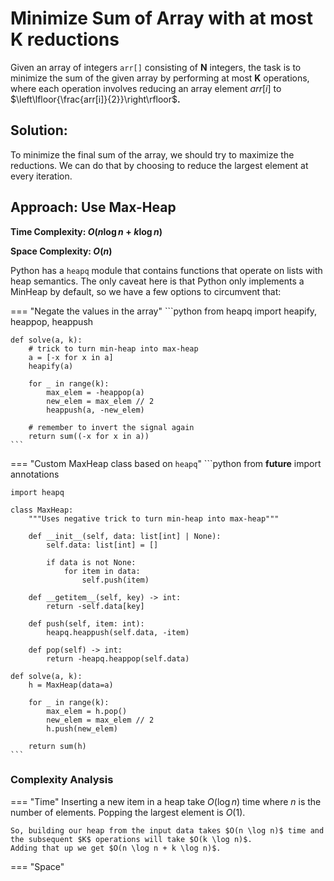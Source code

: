 # Minimize Sum of Array with at most K reductions

Given an array of integers `arr[]` consisting of **N** integers, the task is to minimize the sum of the given array by performing at most **K** operations, where each operation involves reducing an array element $arr[i]$ to $\left\lfloor{\frac{arr[i]}{2}}\right\rfloor$**.**

## Solution:

To minimize the final sum of the array, we should try to maximize the reductions. We can do that by choosing to reduce the largest element at every iteration.

## Approach: Use Max-Heap

**Time Complexity: $O(n \log n + k \log n)$**

**Space Complexity: $O(n)$**

Python has a `heapq` module that contains functions that operate on lists with heap semantics. The only caveat here is that Python only implements a MinHeap by default, so we have a few options to circumvent that:

=== "Negate the values in the array"
    ```python
    from heapq import heapify, heappop, heappush

    def solve(a, k):
        # trick to turn min-heap into max-heap
        a = [-x for x in a]
        heapify(a)
        
        for _ in range(k):
            max_elem = -heappop(a)
            new_elem = max_elem // 2
            heappush(a, -new_elem)

        # remember to invert the signal again
        return sum((-x for x in a))
    ```
=== "Custom MaxHeap class based on `heapq`"
    ```python
    from __future__ import annotations

    import heapq

    class MaxHeap:
        """Uses negative trick to turn min-heap into max-heap"""

        def __init__(self, data: list[int] | None):
            self.data: list[int] = []

            if data is not None:
                for item in data:
                    self.push(item)

        def __getitem__(self, key) -> int:
            return -self.data[key]

        def push(self, item: int):
            heapq.heappush(self.data, -item)

        def pop(self) -> int:
            return -heapq.heappop(self.data)

    def solve(a, k):
        h = MaxHeap(data=a)

        for _ in range(k):
            max_elem = h.pop()
            new_elem = max_elem // 2
            h.push(new_elem)

        return sum(h)
    ```
### Complexity Analysis
=== "Time"
    Inserting a new item in a heap take $O(\log n)$ time where $n$ is the number of elements. Popping the largest element is $O(1)$.

    So, building our heap from the input data takes $O(n \log n)$ time and the subsequent $K$ operations will take $O(k \log n)$.
    Adding that up we get $O(n \log n + k \log n)$.

=== "Space"